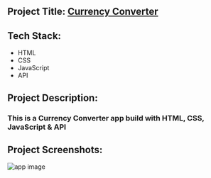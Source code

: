 ## Project Title: [Currency Converter](https://currencyconverter-appjs.netlify.app)

## Tech Stack:
- HTML
- CSS
- JavaScript
- API

## Project Description:
### This is a Currency Converter app build with HTML, CSS, JavaScript & API

## Project Screenshots:
![app image](https://i.ibb.co/rpkC26R/currency-converter.png)


